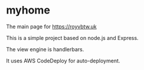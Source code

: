 # myhome
The main page for https://royvbtw.uk

This is a simple project based on node.js and Express.

The view engine is handlerbars.

It uses AWS CodeDeploy for auto-deployment.